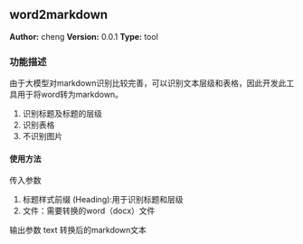 ## word2markdown

**Author:** cheng
**Version:** 0.0.1
**Type:** tool

### 功能描述

由于大模型对markdown识别比较完善，可以识别文本层级和表格，因此开发此工具用于将word转为markdown。
1. 识别标题及标题的层级
2. 识别表格
3. 不识别图片

#### 使用方法
传入参数
1. 标题样式前缀 (Heading):用于识别标题和层级
2. 文件：需要转换的word（docx）文件

输出参数
text 转换后的markdown文本



